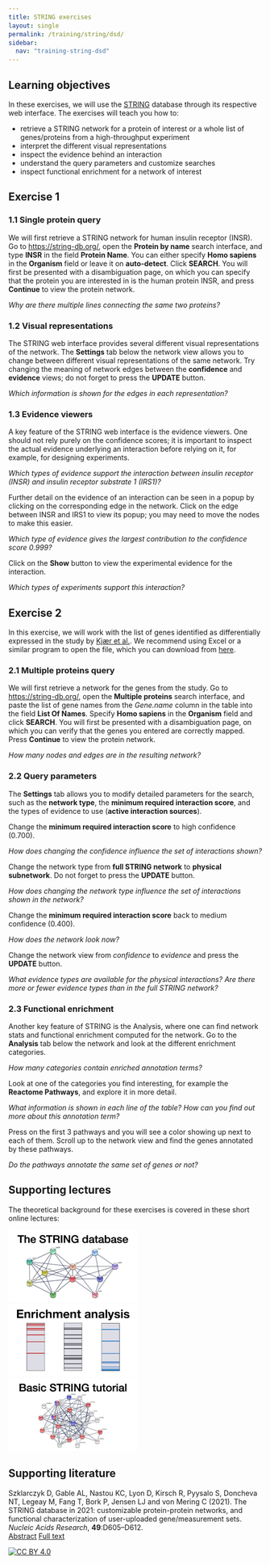 ```yaml
---
title: STRING exercises
layout: single
permalink: /training/string/dsd/
sidebar:
  nav: "training-string-dsd"
---
```

## Learning objectives

In these exercises, we will use the [STRING](https://string-db.org/) database through its respective web interface. The exercises will teach you how to:

* retrieve a STRING network for a protein of interest or a whole list of genes/proteins from a high-throughput experiment
* interpret the different visual representations
* inspect the evidence behind an interaction
* understand the query parameters and customize searches
* inspect functional enrichment for a network of interest

## Exercise 1

### 1.1 Single protein query

We will first retrieve a STRING network for human insulin receptor (INSR). Go to <https://string-db.org/>, open the **Protein by name** search interface, and type **INSR** in the field **Protein Name**. You can either specify **Homo sapiens** in the **Organism** field or leave it on **auto-detect**. Click **SEARCH**. You will first be presented with a disambiguation page, on which you can specify that the protein you are interested in is the human protein INSR, and press **Continue** to view the protein network.

_Why are there multiple lines connecting the same two proteins?_

### 1.2 Visual representations

The STRING web interface provides several different visual representations of the network. The **Settings** tab below the network view allows you to change between different visual representations of the same network. Try changing the meaning of network edges between the **confidence** and **evidence** views; do not forget to press the **UPDATE** button.

_Which information is shown for the edges in each representation?_

### 1.3 Evidence viewers

A key feature of the STRING web interface is the evidence viewers. One should not rely purely on the confidence scores; it is important to inspect the actual evidence underlying an interaction before relying on it, for example, for designing experiments.

_Which types of evidence support the interaction between insulin receptor (INSR) and insulin receptor substrate 1 (IRS1)?_

Further detail on the evidence of an interaction can be seen in a popup by clicking on the corresponding edge in the network. Click on the edge between INSR and IRS1 to view its popup; you may need to move the nodes to make this easier.

_Which type of evidence gives the largest contribution to the confidence score 0.999?_

Click on the **Show** button to view the experimental evidence for the interaction.

_Which types of experiments support this interaction?_

<!-- Since the predominant source of evidence is automatic text mining, it is always wise to read the underlying text to manually validate the results. Click on the **Show** button to view the text based on which the two proteins were connected. Click **View abstract** for a given entry to see the complete abstract rather than only the title.

_Do the abstracts all mention both the protein and the disease? Do they all use the same name for the protein?_
 -->

## Exercise 2

In this exercise, we will work with the list of genes identified as differentially expressed in the study by [Kjær et al.](https://doi.org/10.1093/brain/awz265). We recommend using Excel or a similar program to open the file, which you can download from [here](/assets/DEA.sig.padj.logFC.baseMean.tsv). 

### 2.1 Multiple proteins query 

We will first retrieve a network for the genes from the study. Go to <https://string-db.org/>, open the **Multiple proteins** search interface, and paste the list of gene names from the _Gene.name_ column in the table into the field **List Of Names**. Specify **Homo sapiens** in the **Organism** field and click **SEARCH**. You will first be presented with a disambiguation page, on which you can verify that the genes you entered are correctly mapped. Press **Continue** to view the protein network.

_How many nodes and edges are in the resulting network?_

### 2.2 Query parameters

The **Settings** tab allows you to modify detailed parameters for the search, such as the **network type**, the **minimum required interaction score**, and the types of evidence to use (**active interaction sources**).

Change the **minimum required interaction score** to high confidence (0.700).

_How does changing the confidence influence the set of interactions shown?_

Change the network type from **full STRING network** to **physical subnetwork**. Do not forget to press the **UPDATE** button.

_How does changing the network type influence the set of interactions shown in the network?_

Change the **minimum required interaction score** back to medium confidence (0.400). 

_How does the network look now?_

Change the network view from *confidence* to *evidence* and press the **UPDATE** button.

_What evidence types are available for the physical interactions? Are there more or fewer evidence types than in the full STRING network?_

### 2.3 Functional enrichment

Another key feature of STRING is the Analysis, where one can find network stats and functional enrichment computed for the network. Go to the **Analysis** tab below the network and look at the different enrichment categories. 

_How many categories contain enriched annotation terms?_

Look at one of the categories you find interesting, for example the **Reactome Pathways**, and explore it in more detail.

_What information is shown in each line of the table? How can you find out more about this annotation term?_

Press on the first 3 pathways and you will see a color showing up next to each of them. Scroll up to the network view and find the genes annotated by these pathways.

_Do the pathways annotate the same set of genes or not?_

## Supporting lectures

The theoretical background for these exercises is covered in these short online lectures:

[![STRING](training_string.png)](https://youtu.be/o208DwyFbNk)
[![Enrichment analysis](training_enrichment_analysis.png)](https://youtu.be/2NC1QOXmc5o)
[![STRING tutorial](training_string_tutorial.png)](https://youtu.be/KhRAyUNYFyE)

## Supporting literature

Szklarczyk D, Gable AL, Nastou KC, Lyon D, Kirsch R, Pyysalo S, Doncheva NT, Legeay M, Fang T, Bork P, Jensen LJ and von Mering C (2021). The STRING database in 2021: customizable protein-protein networks, and functional characterization of user-uploaded gene/measurement sets. *Nucleic Acids Research*, **49**:D605–D612.  
[Abstract](https://pubmed.ncbi.nlm.nih.gov/33237311) [Full text](https://doi.org/10.1093/nar/gkaa1074)

[![CC BY 4.0](https://i.creativecommons.org/l/by/4.0/88x31.png)](https://creativecommons.org/licenses/by/4.0/)
